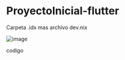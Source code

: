 # ProyectoInicial-flutter
Carpeta .idx mas archivo dev.nix

![image](https://github.com/user-attachments/assets/f3d0a83c-d3fd-4369-b92b-31e9e1f589b3)

codigo

